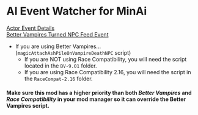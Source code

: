 # AI Event Watcher for MinAi
[Actor Event Details](vrelk_ActorWatcherEffectScript.md)\
[Better Vampires Turned NPC Feed Event](magicAttachAshPileOnVampireDeathNPC.md)

 - If you are using Better Vampires... (`magicAttachAshPileOnVampireDeathNPC` script)
	 - If you are NOT using Race Compatibility, you will need the script located in the `BV-9.01` folder.
	 - If you are using Race Compatibility 2.16, you will need the script in the `RaceCompat-2.16` folder.

#### Make sure this mod has a higher priority than both *Better Vampires* and *Race Compatibility* in your mod manager so it can override the Better Vampires script.

